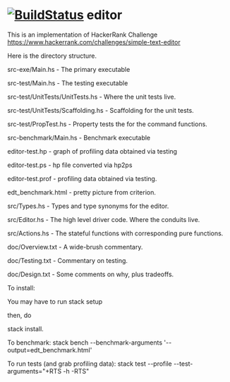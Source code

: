 [![BuildStatus](https://travis-ci.org/mlitchard/editor.svg?branch=master)](https://travis-ci.org/mlitchard/editor)
editor
==========
This is an implementation of HackerRank Challenge
https://www.hackerrank.com/challenges/simple-text-editor

Here is the directory structure.

src-exe/Main.hs - The primary executable

src-test/Main.hs - The testing executable

src-test/UnitTests/UnitTests.hs - Where the unit tests live.

src-test/UnitTests/Scaffolding.hs - Scaffolding for the unit tests.

src-test/PropTest.hs - Property tests the for the command functions.

src-benchmark/Main.hs - Benchmark executable

editor-test.hp - graph of profiling data obtained via testing

editor-test.ps - hp file converted via hp2ps

editor-test.prof - profiling data obtained via testing.

edt_benchmark.html - pretty picture from criterion.

src/Types.hs - Types and type synonyms for the editor.

src/Editor.hs - The high level driver code. Where the conduits live.

src/Actions.hs - The stateful functions with corresponding pure functions.

doc/Overview.txt - A wide-brush commentary.

doc/Testing.txt - Commentary on testing.

doc/Design.txt - Some comments on why, plus tradeoffs.

To install:

You may have to run stack setup

then, do

stack install.

To benchmark:
stack bench --benchmark-arguments '--output=edt_benchmark.html'

To run tests (and grab profiling data):
stack test --profile --test-arguments="+RTS -h -RTS"
